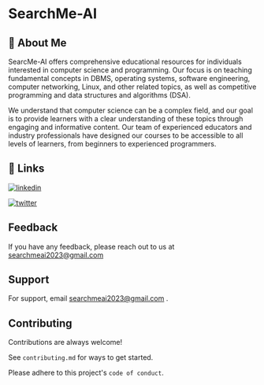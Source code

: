 # SearchMe-AI


## 🚀 About Me

SearcMe-AI offers comprehensive educational resources for individuals interested in computer science and programming. Our focus is on teaching fundamental concepts in DBMS, operating systems, software engineering, computer networking, Linux, and other related topics, as well as competitive programming and data structures and algorithms (DSA).

We understand that computer science can be a complex field, and our goal is to provide learners with a clear understanding of these topics through engaging and informative content. Our team of experienced educators and industry professionals have designed our courses to be accessible to all levels of learners, from beginners to experienced programmers.

## 🔗 Links

[![linkedin](https://img.shields.io/badge/linkedin-0A66C2?style=for-the-badge&logo=linkedin&logoColor=white)](https://www.linkedin.com/company/searchme-ai/)

[![twitter](https://img.shields.io/badge/twitter-1DA1F2?style=for-the-badge&logo=twitter&logoColor=white)](https://twitter.com/SearchMe_AI)


## Feedback

If you have any feedback, please reach out to us at searchmeai2023@gmail.com


## Support

For support, email searchmeai2023@gmail.com .


## Contributing

Contributions are always welcome!

See `contributing.md` for ways to get started.

Please adhere to this project's `code of conduct`.

